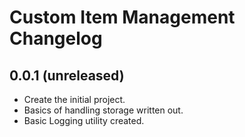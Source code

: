 # Custom Item Management Changelog

## 0.0.1 (unreleased)

- Create the initial project.
- Basics of handling storage written out.
- Basic Logging utility created.
